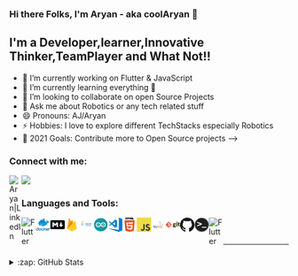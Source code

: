 ### Hi there Folks, I'm Aryan - aka coolAryan 👋

## I'm a Developer,learner,Innovative Thinker,TeamPlayer and What Not!!


- 🔭 I’m currently working on Flutter & JavaScript
- 🌱 I’m currently learning everything 🤣
- 👯 I’m looking to collaborate on open Source Projects
- 💬 Ask me about Robotics or any tech related stuff
- 😄 Pronouns: AJ/Aryan
- ⚡ Hobbies: I love to explore different TechStacks especially Robotics
- 🥅 2021 Goals: Contribute more to Open Source projects
-->


### Connect with me:

[<img align="left" alt="Aryan|LinkedIn" width="22px" src="https://cdn.jsdelivr.net/npm/simple-icons@v3/icons/linkedin.svg" />](https://www.linkedin.com/in/aryan-jain-47a4a1145/)
[<img align="left" width="22px" src="https://cdn.jsdelivr.net/npm/simple-icons@v4/icons/glassdoor.svg" />](https://www.glassdoor.co.in/member/profile/index.htm)

<br />

### Languages and Tools:
[<img align="left" alt="Flutter" width="26px" src="https://avatars1.githubusercontent.com/u/14101776?s=200&v=4" />]()
[<img align="left" alt="Docker" width="26px" src="https://raw.githubusercontent.com/github/explore/80688e429a7d4ef2fca1e82350fe8e3517d3494d/topics/docker/docker.png" />]()
[<img align="left" alt="MarkDown" width="26px" src="https://raw.githubusercontent.com/github/explore/80688e429a7d4ef2fca1e82350fe8e3517d3494d/topics/markdown/markdown.png" />]()
[<img align="left" alt="Firebase" width="26px" src="https://raw.githubusercontent.com/github/explore/80688e429a7d4ef2fca1e82350fe8e3517d3494d/topics/firebase/firebase.png" />]()
[<img align="left" alt="JAVA" width="26px" src="https://raw.githubusercontent.com/github/explore/80688e429a7d4ef2fca1e82350fe8e3517d3494d/topics/java/java.png" />]()
[<img align="left" alt="Arduino" width="26px" src="https://raw.githubusercontent.com/github/explore/80688e429a7d4ef2fca1e82350fe8e3517d3494d/topics/arduino/arduino.png" />]()
[<img align="left" alt="Visual Studio Code" width="26px" src="https://raw.githubusercontent.com/github/explore/80688e429a7d4ef2fca1e82350fe8e3517d3494d/topics/visual-studio-code/visual-studio-code.png" />]()
[<img align="left" alt="HTML5" width="26px" src="https://raw.githubusercontent.com/github/explore/80688e429a7d4ef2fca1e82350fe8e3517d3494d/topics/html/html.png" />]()
[<img align="left" alt="JavaScript" width="26px" src="https://raw.githubusercontent.com/github/explore/80688e429a7d4ef2fca1e82350fe8e3517d3494d/topics/javascript/javascript.png" />]()
[<img align="left" alt="MySQL" width="26px" src="https://raw.githubusercontent.com/github/explore/80688e429a7d4ef2fca1e82350fe8e3517d3494d/topics/mysql/mysql.png" />]()
[<img align="left" alt="Git" width="26px" src="https://raw.githubusercontent.com/github/explore/80688e429a7d4ef2fca1e82350fe8e3517d3494d/topics/git/git.png" />]()
[<img align="left" alt="GitHub" width="26px" src="https://raw.githubusercontent.com/github/explore/78df643247d429f6cc873026c0622819ad797942/topics/github/github.png" />]()
[<img align="left" alt="Terminal" width="26px" src="https://raw.githubusercontent.com/github/explore/80688e429a7d4ef2fca1e82350fe8e3517d3494d/topics/terminal/terminal.png" />]()
[<img align="left" alt="Flutter" width="26px" src="https://avatars1.githubusercontent.com/u/14101776?s=200&v=4" />]()

<br />
<br />

---
###

<details>
  <summary>:zap: GitHub Stats</summary>

  <img align="left" alt="coolAryan's GitHub Stats" src="https://github-readme-stats.coolaryan.vercel.app/api?username=coolAryan&show_icons=true&hide_border=true" />

</details>

<!--### 📺 Refrences
-[Program With Erik](https://youtu.be/Y1z7_GfEPiE)
-[CODESTACKr](https://youtu.be/n6d4KHSKqGk)-->


